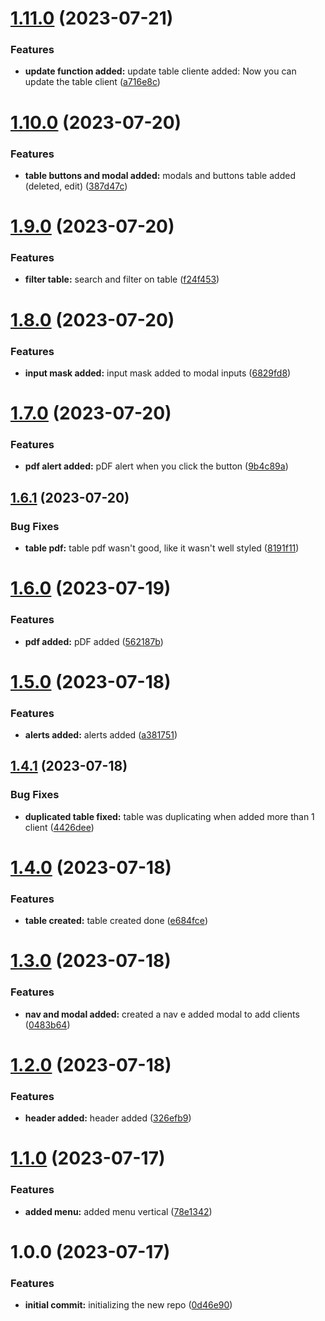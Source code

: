 # [1.11.0](https://github.com/luvsscorpius/BeautyHair/compare/v1.10.0...v1.11.0) (2023-07-21)


### Features

* **update function added:** update table cliente added: Now you can update the table client ([a716e8c](https://github.com/luvsscorpius/BeautyHair/commit/a716e8c2236ec88707b1ad321014e5a3d87ea9d1))

# [1.10.0](https://github.com/luvsscorpius/BeautyHair/compare/v1.9.0...v1.10.0) (2023-07-20)


### Features

* **table buttons and modal added:** modals and buttons table added (deleted, edit) ([387d47c](https://github.com/luvsscorpius/BeautyHair/commit/387d47c305c96315433bb1624bea8ec3b3650cfc))

# [1.9.0](https://github.com/luvsscorpius/BeautyHair/compare/v1.8.0...v1.9.0) (2023-07-20)


### Features

* **filter table:** search and filter on table ([f24f453](https://github.com/luvsscorpius/BeautyHair/commit/f24f453a04aeb9c7e4216ea758fe1818d867dcfa))

# [1.8.0](https://github.com/luvsscorpius/BeautyHair/compare/v1.7.0...v1.8.0) (2023-07-20)


### Features

* **input mask added:** input mask added to modal inputs ([6829fd8](https://github.com/luvsscorpius/BeautyHair/commit/6829fd801c324b261b304ffe2383d6be7cfec204))

# [1.7.0](https://github.com/luvsscorpius/BeautyHair/compare/v1.6.1...v1.7.0) (2023-07-20)


### Features

* **pdf alert added:** pDF alert when you click the button ([9b4c89a](https://github.com/luvsscorpius/BeautyHair/commit/9b4c89af981ff0c1ea0b1f10fef2afe3cb68d893))

## [1.6.1](https://github.com/luvsscorpius/BeautyHair/compare/v1.6.0...v1.6.1) (2023-07-20)


### Bug Fixes

* **table pdf:** table pdf wasn't good, like it wasn't well styled ([8191f11](https://github.com/luvsscorpius/BeautyHair/commit/8191f11f6d0212bb7d96d7871a43287e1e9cbd03))

# [1.6.0](https://github.com/luvsscorpius/BeautyHair/compare/v1.5.0...v1.6.0) (2023-07-19)


### Features

* **pdf added:** pDF added ([562187b](https://github.com/luvsscorpius/BeautyHair/commit/562187b726d57acabf64e17d255526713bb5b6a2))

# [1.5.0](https://github.com/luvsscorpius/BeautyHair/compare/v1.4.1...v1.5.0) (2023-07-18)


### Features

* **alerts added:** alerts added ([a381751](https://github.com/luvsscorpius/BeautyHair/commit/a3817519902c5d30738e95e52a0df167f372c202))

## [1.4.1](https://github.com/luvsscorpius/BeautyHair/compare/v1.4.0...v1.4.1) (2023-07-18)


### Bug Fixes

* **duplicated table fixed:** table was duplicating when added more than 1 client ([4426dee](https://github.com/luvsscorpius/BeautyHair/commit/4426deeeba68d779de7c3dfeffef065c53479323))

# [1.4.0](https://github.com/luvsscorpius/BeautyHair/compare/v1.3.0...v1.4.0) (2023-07-18)


### Features

* **table created:** table created done ([e684fce](https://github.com/luvsscorpius/BeautyHair/commit/e684fce4ef8e24679ae4c7604014fc6825c14fbb))

# [1.3.0](https://github.com/luvsscorpius/BeautyHair/compare/v1.2.0...v1.3.0) (2023-07-18)


### Features

* **nav and modal added:** created a nav e added modal to add clients ([0483b64](https://github.com/luvsscorpius/BeautyHair/commit/0483b6479376ba8cd75fd13c187bb2e4cf347959))

# [1.2.0](https://github.com/luvsscorpius/BeautyHair/compare/v1.1.0...v1.2.0) (2023-07-18)


### Features

* **header added:** header added ([326efb9](https://github.com/luvsscorpius/BeautyHair/commit/326efb9166913097ccf906abbdd63bc5c4e68cdd))

# [1.1.0](https://github.com/luvsscorpius/BeautyHair/compare/v1.0.0...v1.1.0) (2023-07-17)


### Features

* **added menu:** added menu vertical ([78e1342](https://github.com/luvsscorpius/BeautyHair/commit/78e1342503dce423847817aed5550abf7ce610d0))

# 1.0.0 (2023-07-17)


### Features

* **initial commit:** initializing the new repo ([0d46e90](https://github.com/luvsscorpius/BeautyHair/commit/0d46e90a8d18c29aeef96c88d03387803141358d))
